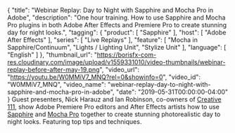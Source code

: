 {
  "title": "Webinar Replay: Day to Night with Sapphire and Mocha Pro in Adobe",
  "description": "One hour training. How to use Sapphire and Mocha Pro plugins in both Adobe After Effects and Premiere Pro to create stunning day for night looks.",
  "tagging": {
    "product": [
      "Sapphire"
    ],
    "host": [
      "Adobe After Effects"
    ],
    "series": [
      "Live Replays"
    ],
    "feature": [
      "Mocha in Sapphire/Continuum",
      "Lights / Lighting Unit",
      "Stylize Unit"
    ],
    "language": [
      "English"
    ]
  },
  "thumbnail_url": "https://borisfx-com-res.cloudinary.com/image/upload/v1559331010/video-thumbnails/webinar-replay-before-after-may-19.png",
  "video_url": "https://youtu.be/W0MMiV7_MNQ?rel=0&showinfo=0",
  "video_id": "W0MMiV7_MNQ",
  "video_name": "webinar-replay-day-to-night-with-sapphire-and-mocha-pro-in-adobe",
  "date": "2019-05-31T00:00:00-04:00"
}
Guest presenters, Nick Harauz and Ian Robinson, co-owners of <a href="http://creative111.com/" target="_blank">Creative 111</a>, show Adobe Premiere Pro editors and After Effects artists how to use [Sapphire](https://borisfx.com/products/sapphire/ "Boris FX Sapphire") and [Mocha Pro](https://borisfx.com/products/mocha-pro/ "Boris FX Mocha Pro") together to create stunning photorealistic day to night looks. Featuring top tips and techniques.
